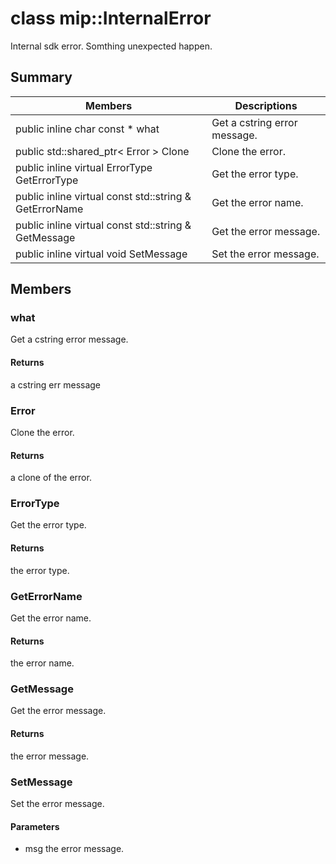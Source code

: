 # class mip::InternalError 
Internal sdk error. Somthing unexpected happen.
## Summary
 Members                        | Descriptions                                
--------------------------------|---------------------------------------------
public inline char const  * what | Get a cstring error message.
public std::shared_ptr< Error > Clone | Clone the error.
public inline virtual ErrorType GetErrorType | Get the error type.
public inline virtual const std::string & GetErrorName | Get the error name.
public inline virtual const std::string & GetMessage | Get the error message.
public inline virtual void SetMessage | Set the error message.
## Members
### what
Get a cstring error message.
#### Returns
a cstring err message
### Error
Clone the error.
#### Returns
a clone of the error.
### ErrorType
Get the error type.
#### Returns
the error type.
### GetErrorName
Get the error name.
#### Returns
the error name.
### GetMessage
Get the error message.
#### Returns
the error message.
### SetMessage
Set the error message.
#### Parameters
* msg the error message.